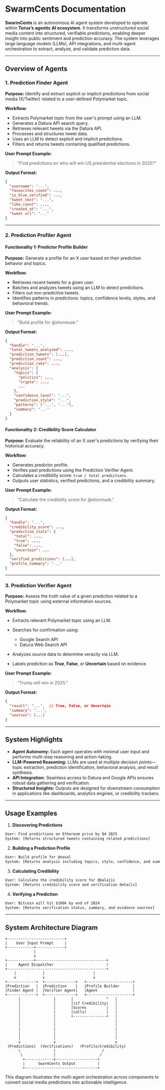 # SwarmCents Documentation

**SwarmCents** is an autonomous AI agent system developed to operate within **Torus’s agentic AI ecosystem**. It transforms unstructured social media content into structured, verifiable predictions, enabling deeper insight into public sentiment and prediction accuracy. The system leverages large language models (LLMs), API integrations, and multi-agent orchestration to extract, analyze, and validate prediction data.

---

## Overview of Agents

### 1. **Prediction Finder Agent**

**Purpose:**
Identify and extract explicit or implicit predictions from social media (X/Twitter) related to a user-defined Polymarket topic.

**Workflow:**

- Extracts Polymarket topic from the user's prompt using an LLM.
- Generates a Datura API search query.
- Retrieves relevant tweets via the Datura API.
- Processes and structures tweet data.
- Uses an LLM to detect explicit and implicit predictions.
- Filters and returns tweets containing qualified predictions.

**User Prompt Example:**

> "Find predictions on who will win US presidential elections in 2025?"

**Output Format:**

```json
{
  "username": "...",
  "favourites_count": ...,
  "is_blue_verified": ...,
  "tweet_text": "...",
  "like_count": ...,
  "created_at": "...",
  "tweet url": "..."
}
```

---

### 2. **Prediction Profiler Agent**

#### Functionality 1: **Predictor Profile Builder**

**Purpose:**
Generate a profile for an X user based on their prediction behavior and topics.

**Workflow:**

- Retrieves recent tweets for a given user.
- Batches and analyzes tweets using an LLM to detect predictions.
- Filters out non-predictive tweets.
- Identifies patterns in predictions: topics, confidence levels, styles, and behavioral trends.

**User Prompt Example:**

> "Build profile for @elonmusk."

**Output Format:**

```json
{
  "handle": "...",
  "total_tweets_analyzed": ...,
  "prediction_tweets": [...],
  "prediction_count": ...,
  "prediction_rate": ...,
  "analysis": {
    "topics": {
      "politics": ...,
      "crypto": ...,
      ...
    },
    "confidence_level": "...",
    "prediction_style": "...",
    "patterns": ["...", "..."],
    "summary": "..."
  }
}
```

#### Functionality 2: **Credibility Score Calculator**

**Purpose:**
Evaluate the reliability of an X user's predictions by verifying their historical accuracy.

**Workflow:**

- Generates predictor profile.
- Verifies past predictions using the Prediction Verifier Agent.
- Calculates a credibility score: `true / total predictions`.
- Outputs user statistics, verified predictions, and a credibility summary.

**User Prompt Example:**

> "Calculate the credibility score for @elonmusk."

**Output Format:**

```json
{
  "handle": "...",
  "credibility_score": ...,
  "prediction_stats": {
    "total": ...,
    "true": ...,
    "false": ...,
    "uncertain": ...
  },
  "verified_predictions": [...],
  "profile_summary": "..."
}
```

---

### 3. **Prediction Verifier Agent**

**Purpose:**
Assess the truth value of a given prediction related to a Polymarket topic using external information sources.

**Workflow:**

- Extracts relevant Polymarket topic using an LLM.
- Searches for confirmation using:

  - Google Search API
  - Datura Web Search API

- Analyzes source data to determine veracity via LLM.
- Labels prediction as **True**, **False**, or **Uncertain** based on evidence.

**User Prompt Example:**

> "Trump will win in 2025."

**Output Format:**

```json
{
  "result": "...",  // True, False, or Uncertain
  "summary": "...",
  "sources": [...]
}
```

---

## System Highlights

- **Agent Autonomy:** Each agent operates with minimal user input and performs multi-step reasoning and action-taking.
- **LLM-Powered Reasoning:** LLMs are used at multiple decision points—topic extraction, prediction identification, behavioral analysis, and result synthesis.
- **API Integration:** Seamless access to Datura and Google APIs ensures robust data gathering and verification.
- **Structured Insights:** Outputs are designed for downstream consumption in applications like dashboards, analytics engines, or credibility trackers.

---

## Usage Examples

1. **Discovering Predictions**

```bash
User: Find predictions on Ethereum price by Q4 2025
System: [Returns structured tweets containing related predictions]
```

2. **Building a Prediction Profile**

```bash
User: Build profile for @naval
System: [Returns analysis including topics, style, confidence, and summary]
```

3. **Calculating Credibility**

```bash
User: Calculate the credibility score for @balajis
System: [Returns credibility score and verification details]
```

4. **Verifying a Prediction**

```bash
User: Bitcoin will hit $100k by end of 2024
System: [Returns verification status, summary, and evidence sources]
```

---

## System Architecture Diagram

```plaintext
+--------------------------+
|    User Input Prompt     |
+------------+-------------+
             |
             v
+------------+--------------------------------+
|     Agent Dispatcher                        |
+---------------------------------------------+
    |            |                      |
    v            v                      v
+-------------+  +--------------+   +---------------------+
|Prediction   |  |Prediction    |   |Profile Builder      |
|Finder Agent |  |Verifier Agent|   |Agent                |
+-------------+  +--------------+   +---------------------+
      |               |       |               ^   |
      |               |       |(if Credibility|   |
      |               |       |Scores         |   |
      |               |       |calls)         |   |
      |               |       +---------------+   |
      |               |                           |
      |               |                           |
      |               |                           |
      |               |                           |
      |               |                           |
      v               v                           v
 (Predictions)  (Verifications)   (Profile/Credibility)
      \               |                     /
       \              |                    /
        +-------------v-------------------+
        |      SwarmCents Output          |
        +---------------------------------+

```

This diagram illustrates the multi-agent orchestration across components to convert social media predictions into actionable intelligence.

